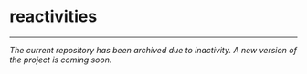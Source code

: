 # reactivities
---
*The current repository has been archived due to inactivity.
A new version of the project is coming soon.*
